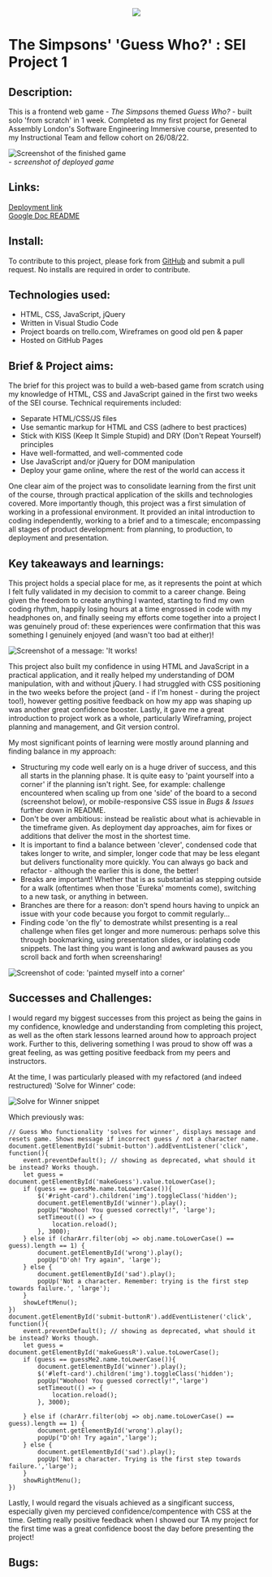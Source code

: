 <p align="center">
    <img src="images/readme/GA-header.png">
</p>

# The Simpsons' 'Guess Who?' : SEI Project 1        

## Description:     
This is a frontend web game - _The Simpsons_ themed _Guess Who?_ - built solo 'from scratch' in 1 week. Completed as my first project for General Assembly London's Software Engineering Immersive course, presented to my Instructional Team and fellow cohort on 26/08/22.            

![Screenshot of the finished game](images/readme/final.png)     
_- screenshot of deployed game_       

## Links:       
[Deployment link](https://pages.git.generalassemb.ly/hphilpotts/project1-hp-guesswho/)      
[Google Doc README](https://docs.google.com/document/d/1ZMBQ_S5oBLUA-81iI_ykc59TUdvBHnj5S-SqFv_QKpU/edit#)      

## Install:     
To contribute to this project, please fork from [GitHub](https://github.com/hphilpotts/Simpsons-Guess-Who-Project-1-General-Assembly-SEI-66) and submit a pull request. No installs are required in order to contribute.        

## Technologies used:       
- HTML, CSS, JavaScript, jQuery     
- Written in Visual Studio Code     
- Project boards on trello.com, Wireframes on good old pen & paper      
- Hosted on GitHub Pages        

## Brief & Project aims:       
The brief for this project was to build a web-based game from scratch using my knowledge of HTML, CSS and JavaScript gained in the first two weeks of the SEI course. Technical requirements included:      
- Separate HTML/CSS/JS files        
- Use semantic markup for HTML and CSS (adhere to best practices)       
- Stick with KISS (Keep It Simple Stupid) and DRY (Don't Repeat Yourself) principles        
- Have well-formatted, and well-commented code      
- Use JavaScript and/or jQuery for DOM manipulation     
- Deploy your game online, where the rest of the world can access it        

One clear aim of the project was to consolidate learning from the first unit of the course, through practical application of the skills and technologies covered. More importantly though, this project was a first simulation of working in a professional environment. It provided an inital introduction to coding independently, working to a brief and to a timescale; encompassing all stages of product development: from planning, to production, to deployment and presentation.       

## Key takeaways and learnings:       
This project holds a special place for me, as it represents the point at which I felt fully validated in my decision to commit to a career change. Being given the freedom to create anything I wanted, starting to find my own coding rhythm, happily losing hours at a time engrossed in code with my headphones on, and finally seeing my efforts come together into a project I was genuinely proud of: these experiences were confirmation that this was something I genuinely enjoyed (and wasn't too bad at either)!          

![Screenshot of a message: 'It works!](/images/screenshot1.png)     


This project also built my confidence in using HTML and JavaScript in a practical application, and it really helped my understanding of DOM manipulation, with and without jQuery. I had struggled with CSS positioning in the two weeks before the project (and - if I'm honest - during the project too!), however getting positive feedback on how my app was shaping up was another great confidence booster. Lastly, it gave me a great introduction to project work as a whole, particularly Wireframing, project planning and management, and Git version control.       

My most significant points of learning were mostly around planning and finding balance in my approach:     
- Structuring my code well early on is a huge driver of success, and this all starts in the planning phase. It is quite easy to 'paint yourself into a corner' if the planning isn't right. See, for example: challenge encountered when scaling up from one 'side' of the board to a second (screenshot below), or mobile-responsive CSS issue in _Bugs & Issues_ further down in README.     
- Don't be over ambitious: instead be realistic about what is achievable in the timeframe given. As deployment day approaches, aim for fixes or additions that deliver the most in the shortest time.       
- It is important to find a balance between 'clever', condensed code that takes longer to write, and simpler, longer code that may be less elegant but delivers functionality more quickly. You can always go back and refactor - although the earlier this is done, the better!       
- Breaks are important! Whether that is as substantial as stepping outside for a walk (oftentimes when those 'Eureka' moments come), switching to a new task, or anything in between.       
- Branches are there for a reason: don't spend hours having to unpick an issue with your code because you forgot to commit regularly...     
- Finding code 'on the fly' to demostrate whilst presenting is a real challenge when files get longer and more numerous: perhaps solve this through bookmarking, using presentation slides, or isolating code snippets. The last thing you want is long and awkward pauses as you scroll back and forth when screensharing!          

![Screenshot of code: 'painted myself into a corner'](/images/readme/paintedintocorner.png)     

## Successes and Challenges:         
I would regard my biggest successes from this project as being the gains in my confidence, knowledge and understanding from completing this project, as well as the often stark lessons learned around how to approach project work. Further to this, delivering something I was proud to show off was a great feeling, as was getting positive feedback from my peers and instructors.     

At the time, I was particularly pleased with my refactored (and indeed restructured) 'Solve for Winner' code:       

![Solve for Winner snippet](/images/readme/solveforwinner.png)     

Which previously was:       

```
// Guess Who functionality 'solves for winner', displays message and resets game. Shows message if incorrect guess / not a character name.
document.getElementById('submit-button').addEventListener('click', function(){
    event.preventDefault(); // showing as deprecated, what should it be instead? Works though.
    let guess = document.getElementById('makeGuess').value.toLowerCase();
    if (guess == guessMe.name.toLowerCase()){
        $('#right-card').children('img').toggleClass('hidden');
        document.getElementById('winner').play();
        popUp("Woohoo! You guessed correctly!", 'large');
        setTimeout(() => {
            location.reload();
        }, 3000);
    } else if (charArr.filter(obj => obj.name.toLowerCase() == guess).length == 1) {
        document.getElementById('wrong').play();
        popUp("D'oh! Try again", 'large');
    } else {
        document.getElementById('sad').play();
        popUp('Not a character. Remember: trying is the first step towards failure.', 'large');
    }
    showLeftMenu();
})
document.getElementById('submit-buttonR').addEventListener('click', function(){
    event.preventDefault(); // showing as deprecated, what should it be instead? Works though.
    let guess = document.getElementById('makeGuessR').value.toLowerCase();
    if (guess == guessMe2.name.toLowerCase()){
        document.getElementById('winner').play();
        $('#left-card').children('img').toggleClass('hidden');
        popUp("Woohoo! You guessed correctly!",'large')
        setTimeout(() => {
            location.reload();
        }, 3000);

    } else if (charArr.filter(obj => obj.name.toLowerCase() == guess).length == 1) {
        document.getElementById('wrong').play();
        popUp("D'oh! Try again",'large');
    } else {
        document.getElementById('sad').play();
        popUp('Not a character. Trying is the first step towards failure.','large');
    }
    showRightMenu();
})
```

Lastly, I would regard the visuals achieved as a singificant success, especially given my percieved confidence/compentence with CSS at the time. Getting really positive feedback when I showed our TA my project for the first time was a great confidence boost the day before presenting the project!        

## Bugs:        


